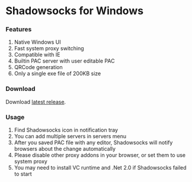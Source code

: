 Shadowsocks for Windows
=======================

### Features

1. Native Windows UI
2. Fast system proxy switching
3. Compatible with IE
4. Builtin PAC server with user editable PAC
5. QRCode generation
6. Only a single exe file of 200KB size

### Download

Download [latest release].

### Usage

1. Find Shadowsocks icon in notification tray
2. You can add multiple servers in servers menu
3. After you saved PAC file with any editor, Shadowsocks will notify browsers
about the change automatically
4. Please disable other proxy addons in your browser, or set them to use
system proxy
5. You may need to install VC runtime and .Net 2.0 if Shadowsocks failed to
start


[latest release]: https://sourceforge.net/projects/shadowsocksgui/files/dist/
